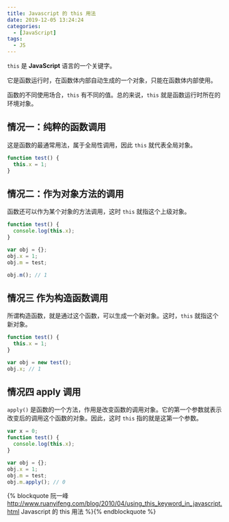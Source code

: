 ```yaml
---
title: Javascript 的 this 用法
date: 2019-12-05 13:24:24
categories:
  - [JavaScript]
tags:
  - JS
---
```


`this` 是 **JavaScript** 语言的一个关键字。

它是函数运行时，在函数体内部自动生成的一个对象，只能在函数体内部使用。

函数的不同使用场合，`this` 有不同的值。总的来说，`this` 就是函数运行时所在的环境对象。

<!--more-->

## 情况一：纯粹的函数调用

这是函数的最通常用法，属于全局性调用，因此 `this` 就代表全局对象。

```js
function test() {
  this.x = 1;
}
```

## 情况二：作为对象方法的调用

函数还可以作为某个对象的方法调用，这时 `this` 就指这个上级对象。

```js
function test() {
  console.log(this.x);
}

var obj = {};
obj.x = 1;
obj.m = test;

obj.m(); // 1
```

## 情况三 作为构造函数调用

所谓构造函数，就是通过这个函数，可以生成一个新对象。这时，`this` 就指这个新对象。

```js
function test() {
  this.x = 1;
}

var obj = new test();
obj.x; // 1
```

## 情况四 apply 调用

`apply()` 是函数的一个方法，作用是改变函数的调用对象。它的第一个参数就表示改变后的调用这个函数的对象。因此，这时 `this` 指的就是这第一个参数。

```js
var x = 0;
function test() {
  console.log(this.x);
}

var obj = {};
obj.x = 1;
obj.m = test;
obj.m.apply(); // 0
```

{% blockquote
阮一峰
http://www.ruanyifeng.com/blog/2010/04/using_this_keyword_in_javascript.html
Javascript 的 this 用法
%}{% endblockquote %}
